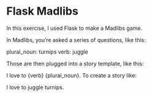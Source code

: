 # Flask Madlibs

In this exercise, I used Flask to make a Madlibs game.

In Madlibs, you’re asked a series of questions, like this:

plural_noun: turnips
verb: juggle

Those are then plugged into a story template, like this:

I love to {verb} {plural_noun}.
To create a story like:

I love to juggle turnips.
